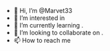 - 👋 Hi, I’m @Marvet33
- 👀 I’m interested in 
- 🌱 I’m currently learning .
- 💞️ I’m looking to collaborate on .
- 📫 How to reach me 
